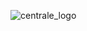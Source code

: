 ![centrale_logo](http://www.ec-lyon.fr/sites/default/files/styles/full/public/legacy-files/logo_ecl_carre_q.png?itok=2o9ThrG2)

  
